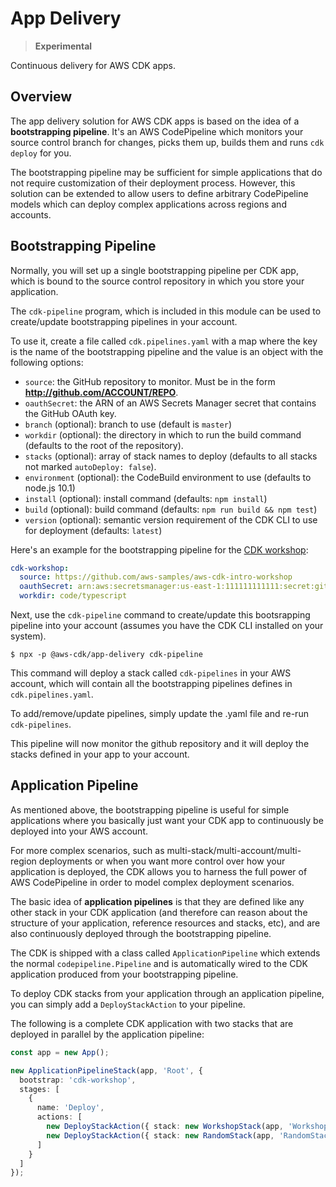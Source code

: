 # App Delivery

> **Experimental**

Continuous delivery for AWS CDK apps.

## Overview

The app delivery solution for AWS CDK apps is based on the idea of a
**bootstrapping pipeline**. It's an AWS CodePipeline which monitors your source
control branch for changes, picks them up, builds them and runs `cdk deploy` for
you.

The bootstrapping pipeline may be sufficient for simple applications that do not
require customization of their deployment process. However, this solution can be
extended to allow users to define arbitrary CodePipeline models which can deploy
complex applications across regions and accounts.

## Bootstrapping Pipeline

Normally, you will set up a single bootstrapping pipeline per CDK app, which is
bound to the source control repository in which you store your application.

The `cdk-pipeline` program, which is included in this module can be used to create/update
bootstrapping pipelines in your account.

To use it, create a file called `cdk.pipelines.yaml` with a map where the key is
the name of the bootstrapping pipeline and the value is an object with the following options:

* `source`: the GitHub repository to monitor. Must be in the form **http://github.com/ACCOUNT/REPO**.
* `oauthSecret`: the ARN of an AWS Secrets Manager secret that contains the GitHub OAuth key.
* `branch` (optional): branch to use (default is `master`)
* `workdir` (optional): the directory in which to run the build command (defaults to the root of the repository).
* `stacks` (optional): array of stack names to deploy (defaults to all stacks not marked `autoDeploy: false`).
* `environment` (optional): the CodeBuild environment to use (defaults to node.js 10.1)
* `install` (optional): install command (defaults: `npm install`)
* `build` (optional): build command (defaults: `npm run build && npm test`)
* `version` (optional): semantic version requirement of the CDK CLI to use for deployment (defaults: `latest`)

Here's an example for the bootstrapping pipeline for the [CDK workshop](https://github.com/aws-samples/aws-cdk-intro-workshop):

```yaml
cdk-workshop:
  source: https://github.com/aws-samples/aws-cdk-intro-workshop
  oauthSecret: arn:aws:secretsmanager:us-east-1:111111111111:secret:github-token-aaaaa
  workdir: code/typescript
```

Next, use the `cdk-pipeline` command to create/update this bootsrapping pipeline
into your account (assumes you have the CDK CLI installed on your system).

```console
$ npx -p @aws-cdk/app-delivery cdk-pipeline
```

This command will deploy a stack called `cdk-pipelines` in your AWS account, which will contain
all the bootstrapping pipelines defines in `cdk.pipelines.yaml`.

To add/remove/update pipelines, simply update the .yaml file and re-run
`cdk-pipelines`.

This pipeline will now monitor the github repository and it will deploy the
stacks defined in your app to your account.

## Application Pipeline

As mentioned above, the bootstrapping pipeline is useful for simple applications
where you basically just want your CDK app to continuously be deployed into your
AWS account.

For more complex scenarios, such as multi-stack/multi-account/multi-region
deployments or when you want more control over how your application is deployed,
the CDK allows you to harness the full power of AWS CodePipeline in order to
model complex deployment scenarios.

The basic idea of **application pipelines** is that they are defined like any
other stack in your CDK application (and therefore can reason about the
structure of your application, reference resources and stacks, etc), and are
also continuously deployed through the bootstrapping pipeline.

The CDK is shipped with a class called `ApplicationPipeline` which extends
the normal `codepipeline.Pipeline` and is automatically wired to the CDK
application produced from your bootstrapping pipeline.

To deploy CDK stacks from your application through an application pipeline, you
can simply add a `DeployStackAction` to your pipeline.

The following is a complete CDK application with two stacks that are deployed in
parallel by the application pipeline:

```ts
const app = new App();

new ApplicationPipelineStack(app, 'Root', {
  bootstrap: 'cdk-workshop',
  stages: [
    {
      name: 'Deploy',
      actions: [
        new DeployStackAction({ stack: new WorkshopStack(app, 'WorkshopStack'), admin: true }),
        new DeployStackAction({ stack: new RandomStack(app, 'RandomStack'), admin: true })
      ]
    }
  ]
});
```
